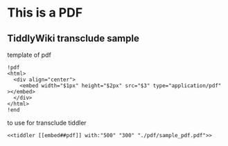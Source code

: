 # This is a PDF

## TiddlyWiki transclude sample


template of pdf
```
!pdf
<html>
  <div align="center">
    <embed width="$1px" height="$2px" src="$3" type="application/pdf" ></embed>
  </div>
</html>
!end
```

to use for transclude tiddler
```
<<tiddler [[embed##pdf]] with:"500" "300" "./pdf/sample_pdf.pdf">>
```
